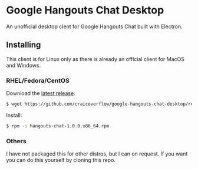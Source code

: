 # Google Hangouts Chat Desktop

An unofficial desktop clent for Google Hangouts Chat built with Electron.

## Installing

This client is for Linux only as there is already an official client for MacOS and Windows.

### RHEL/Fedora/CentOS

Download the [latest release](https://github.com/craicoverflow/google-hangouts-chat-desktop/releases/download/v1.0.0/hangouts-chat-1.0.0.x86_64.rpm):

```bash
$ wget https://github.com/craicoverflow/google-hangouts-chat-desktop/releases/download/v1.0.0/hangouts-chat-1.0.0.x86_64.rpm
```

Install:

```bash
$ rpm -i hangouts-chat-1.0.0.x86_64.rpm
```

### Others

I have not packaged this for other distros, but I can on request. If you want you can do this yourself by cloning this repo.
